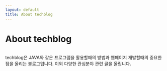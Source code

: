 ```yaml
---
layout: default
title: About techblog
---
```


<div class="post">
	<h1 class="pageTitle">About techblog</h1>
	<img src="{{ '/assets/img/touring.jpg' | prepend: site.baseurl }}" alt="">
	<p class="intro">techblog은 JAVA와 같은 프로그램을 활용할때의 방법과 웹페이지 개발할때의 중요한 점을 올리는 블로그입니다. 이외 다양한 관심분야 관련 글을 올립니다.</p>
	<h2></h2>

</div>
